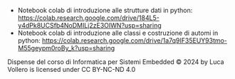 * Notebook colab di introduzione alle strutture dati in python: https://colab.research.google.com/drive/184L5-y4dPk8UCSfb4NoDMILj2zE3OIWN?usp=sharing
* Notebook colab di introduzione alle classi e costruzione di automi in python: https://colab.research.google.com/drive/1a7q9IF35EUY93tmo-M55geypm0roBy_k?usp=sharing

Dispense del corso di Informatica per Sistemi Embedded © 2024 by Luca Vollero is licensed under CC BY-NC-ND 4.0 

